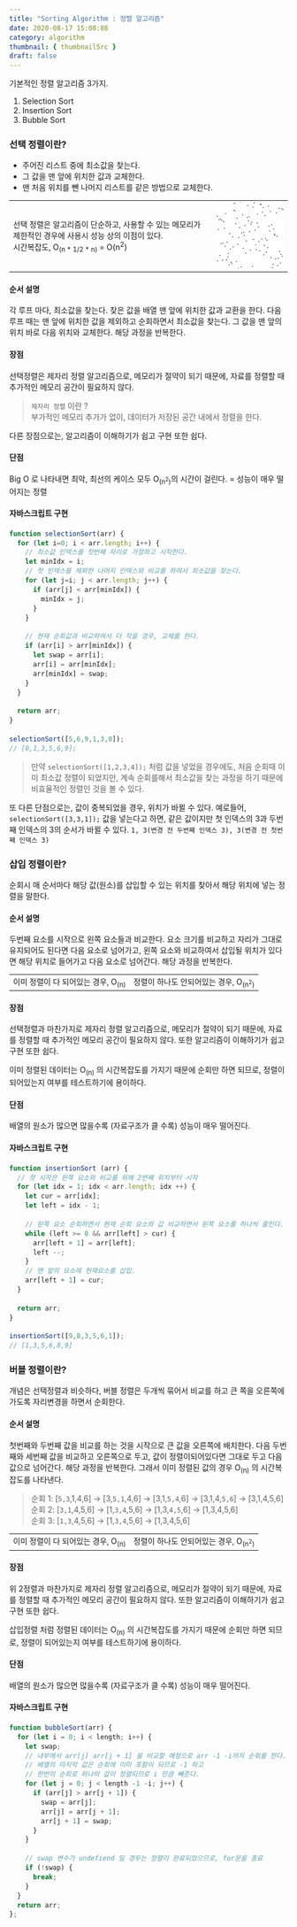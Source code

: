 ```yaml
---
title: "Sorting Algorithm : 정렬 알고리즘"
date: 2020-08-17 15:08:88
category: algorithm
thumbnail: { thumbnailSrc }
draft: false
---
```


기본적인 정렬 알고리즘 3가지.

1. Selection Sort
2. Insertion Sort
3. Bubble Sort

### 선택 정렬이란?

- 주어진 리스트 중에 최소값을 찾는다.
- 그 값을 맨 앞에 위치한 값과 교체한다.
- 맨 처음 위치를 뺀 나머지 리스트를 같은 방법으로 교체한다.

| | |
|-|-|
|선택 정렬은 알고리즘이 단순하고, 사용할 수 있는 메모리가 제한적인 경우에 사용시 성능 상의 이점이 있다.<br/>시간복잡도, O<sub>(n * 1/2 * n)</sub> = O(n<sup>2</sup>)|![](./images/selectionSort.gif)|

#### 순서 설명

각 루프 마다, 최소값을 찾는다.
찾은 값을 배열 맨 앞에 위치한 값과 교환을 한다.
다음 루프 때는 맨 앞에 위치한 값을 제외하고 순회하면서 최소값을 찾는다.
그 값을 맨 앞의 위치 바로 다음 위치와 교체한다.
해당 과정을 반복한다.

#### 장점

선택정렬은 제자리 정렬 알고리즘으로, 메모리가 절약이 되기 때문에, 자료를 정렬할 때 추가적인 메모리 공간이 필요하지 않다.

> `제자리 정렬` 이란 ?<br/>
부가적인 메모리 추가가 없이, 데이터가 저장된 공간 내에서 정렬을 한다.

다른 장점으로는, 알고리즘이 이해하기가 쉽고 구현 또한 쉽다.

#### 단점

Big O 로 나타내면 최악, 최선의 케이스 모두 O<sub>(n<sup>2</sup>)</sub>의 시간이 걸린다.
= 성능이 매우 떨어지는 정렬

#### 자바스크립트 구현

```javascript
function selectionSort(arr) {
  for (let i=0; i < arr.length; i++) {
    // 최소값 인덱스를 첫번째 자리로 가정하고 시작한다.
    let minIdx = i;
    // 첫 인덱스를 제외한 나머지 인덱스와 비교를 하여서 최소값을 찾는다.
    for (let j=i; j < arr.length; j++) {
      if (arr[j] < arr[minIdx]) { 
        minIdx = j;
      }
    }

    // 현재 순회값과 비교하여서 더 작을 경우, 교체를 한다.
    if (arr[i] > arr[minIdx]) {
      let swap = arr[i];
      arr[i] = arr[minIdx];
      arr[minIdx] = swap;
    }
  }

  return arr;
}

selectionSort([5,6,9,1,3,0]);
// [0,1,3,5,6,9];
```

> 만약 `selectionSort([1,2,3,4]);` 처럼 값을 넣었을 경우에도, 처음 순회때 이미 최소값 정렬이 되었지만, 계속 순회를해서 최소값을 찾는 과정을 하기 때문에 비효율적인 정렬인 것을 볼 수 있다.

또 다른 단점으로는,
값이 중복되었을 경우, 위치가 바뀔 수 있다.
예로들어, `selectionSort([3,3,1]);` 값을 넣는다고 하면,
같은 값이지만 첫 인덱스의 3과 두번째 인덱스의 3의 순서가 바뀔 수 있다. `1, 3(변경 전 두번째 인덱스 3), 3(변경 전 첫번째 인덱스 3)`

### 삽입 정렬이란?

순회시 매 순서마다 해당 값(원소)를 삽입할 수 있는 위치를 찾아서 해당 위치에 넣는 정렬을 말한다.

#### 순서 설명
두번째 요소를 시작으로 왼쪽 요소들과 비교한다.
요소 크기를 비교하고 자리가 그대로 유지되어도 된다면 다음 요소로 넘어가고, 왼쪽 요소와 비교하여서 삽입될 위치가 있다면 해당 위치로 들어가고 다음 요소로 넘어간다.
해당 과정을 반복한다.

|||
|-|-|
|이미 정렬이 다 되어있는 경우, O<sub>(n)</sub>| 정렬이 하나도 안되어있는 경우, O<sub>(n<sup>2</sup>)</sub>|

#### 장점

선택정렬과 마찬가지로 제자리 정렬 알고리즘으로, 메모리가 절약이 되기 때문에, 자료를 정렬할 때 추가적인 메모리 공간이 필요하지 않다. 또한 알고리즘이 이해하기가 쉽고 구현 또한 쉽다.

이미 정렬된 데이터는 O<sub>(n)</sub> 의 시간복잡도를 가지기 때문에 순회만 하면 되므로, 정렬이 되어있는지 여부를 테스트하기에 용이하다.

#### 단점

배열의 원소가 많으면 많을수록 (자료구조가 클 수록) 성능이 매우 떨어진다.

#### 자바스크립트 구현

```javascript
function insertionSort (arr) {
  // 첫 시작은 왼쪽 요소와 비교를 위해 2번째 위치부터 시작
  for (let idx = 1; idx < arr.length; idx ++) {
    let cur = arr[idx];
    let left = idx - 1;

    // 왼쪽 요소 순회하면서 현재 순회 요소와 값 비교하면서 왼쪽 요소를 하나씩 줄인다. (이미 정렬이 되어있는경우 해당 while문 순회를 안하므로 O(n) 시간복잡도 성립)
    while (left >= 0 && arr[left] > cur) {
      arr[left + 1] = arr[left];
      left --;
    }
    // 맨 앞의 요소에 현재요소를 삽입.
    arr[left + 1] = cur;
  }

  return arr;
}

insertionSort([9,8,3,5,6,1]);
// [1,3,5,6,8,9]
```

### 버블 정렬이란?

개념은 선택정렬과 비슷하다, 버블 정렬은 두개씩 묶어서 비교를 하고
큰 쪽을 오른쪽에 가도록 자리변경을 하면서 순회한다.

#### 순서 설명
첫번째와 두번째 값을 비교를 하는 것을 시작으로 큰 값을 오른쪽에 배치한다.
다음 두번째와 세번째 값을 비교하고 오른쪽으로 두고, 값이 정렬이되어있다면 그대로 두고 다음 값으로 넘어간다. 해당 과정을 반복한다. 그래서 이미 정렬된 값의 경우 O<sub>(n)</sub> 의 시간복잡도를 나타낸다.


> 순회 1: [`5,3`,1,4,6] → [3,`5,1`,4,6] → [3,1,`5,4`,6] → [3,1,4,`5,6`] → [3,1,4,5,6]<br/>
순회 2: [`3,1`,4,5,6] → [1,`3,4`,5,6] → [1,3,`4,5`,6] → [1,3,4,5,6]<br/>
순회 3: [`1,3`,4,5,6] → [1,`3,4`,5,6] → [1,3,4,5,6]


|||
|-|-|
|이미 정렬이 다 되어있는 경우, O<sub>(n)</sub>| 정렬이 하나도 안되어있는 경우, O<sub>(n<sup>2</sup>)</sub>|

#### 장점

위 2정렬과 마찬가지로 제자리 정렬 알고리즘으로, 메모리가 절약이 되기 때문에, 자료를 정렬할 때 추가적인 메모리 공간이 필요하지 않다. 또한 알고리즘이 이해하기가 쉽고 구현 또한 쉽다.

삽입정렬 처럼 정렬된 데이터는 O<sub>(n)</sub> 의 시간복잡도를 가지기 때문에 순회만 하면 되므로, 정렬이 되어있는지 여부를 테스트하기에 용이하다.

#### 단점

배열의 원소가 많으면 많을수록 (자료구조가 클 수록) 성능이 매우 떨어진다.

#### 자바스크립트 구현

```javascript
function bubbleSort(arr) {
  for (let i = 0; i < length; i++) {
    let swap;
    // 내부에서 arr[j] arr[j + 1] 을 비교할 예정으로 arr -1 -i까지 순회를 한다.
    // 배열의 마지막 값은 순회에 이미 포함이 되므로 -1 하고
    // 한번의 순회로 하나의 값이 정렬되므로 i 만큼 빼준다.
    for (let j = 0; j < length -1 -i; j++) {
      if (arr[j] > arr[j + 1]) {
        swap = arr[j];
        arr[j] = arr[j + 1];
        arr[j + 1] = swap;
      }
    }
    
    // swap 변수가 undefiend 일 경우는 정렬이 완료되었으므로, for문을 종료
    if (!swap) {
      break;
    }
  }
  return arr;
};
```